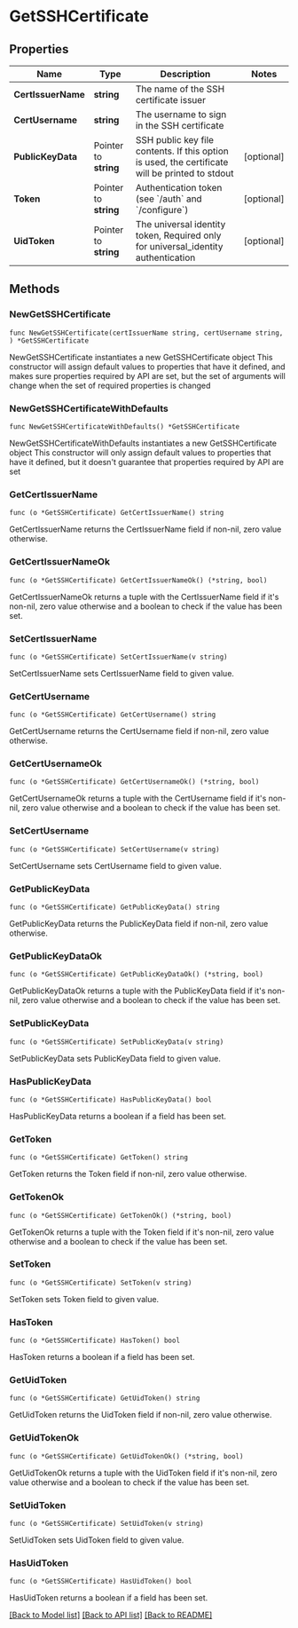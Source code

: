 # GetSSHCertificate

## Properties

Name | Type | Description | Notes
------------ | ------------- | ------------- | -------------
**CertIssuerName** | **string** | The name of the SSH certificate issuer | 
**CertUsername** | **string** | The username to sign in the SSH certificate | 
**PublicKeyData** | Pointer to **string** | SSH public key file contents. If this option is used, the certificate will be printed to stdout | [optional] 
**Token** | Pointer to **string** | Authentication token (see &#x60;/auth&#x60; and &#x60;/configure&#x60;) | [optional] 
**UidToken** | Pointer to **string** | The universal identity token, Required only for universal_identity authentication | [optional] 

## Methods

### NewGetSSHCertificate

`func NewGetSSHCertificate(certIssuerName string, certUsername string, ) *GetSSHCertificate`

NewGetSSHCertificate instantiates a new GetSSHCertificate object
This constructor will assign default values to properties that have it defined,
and makes sure properties required by API are set, but the set of arguments
will change when the set of required properties is changed

### NewGetSSHCertificateWithDefaults

`func NewGetSSHCertificateWithDefaults() *GetSSHCertificate`

NewGetSSHCertificateWithDefaults instantiates a new GetSSHCertificate object
This constructor will only assign default values to properties that have it defined,
but it doesn't guarantee that properties required by API are set

### GetCertIssuerName

`func (o *GetSSHCertificate) GetCertIssuerName() string`

GetCertIssuerName returns the CertIssuerName field if non-nil, zero value otherwise.

### GetCertIssuerNameOk

`func (o *GetSSHCertificate) GetCertIssuerNameOk() (*string, bool)`

GetCertIssuerNameOk returns a tuple with the CertIssuerName field if it's non-nil, zero value otherwise
and a boolean to check if the value has been set.

### SetCertIssuerName

`func (o *GetSSHCertificate) SetCertIssuerName(v string)`

SetCertIssuerName sets CertIssuerName field to given value.


### GetCertUsername

`func (o *GetSSHCertificate) GetCertUsername() string`

GetCertUsername returns the CertUsername field if non-nil, zero value otherwise.

### GetCertUsernameOk

`func (o *GetSSHCertificate) GetCertUsernameOk() (*string, bool)`

GetCertUsernameOk returns a tuple with the CertUsername field if it's non-nil, zero value otherwise
and a boolean to check if the value has been set.

### SetCertUsername

`func (o *GetSSHCertificate) SetCertUsername(v string)`

SetCertUsername sets CertUsername field to given value.


### GetPublicKeyData

`func (o *GetSSHCertificate) GetPublicKeyData() string`

GetPublicKeyData returns the PublicKeyData field if non-nil, zero value otherwise.

### GetPublicKeyDataOk

`func (o *GetSSHCertificate) GetPublicKeyDataOk() (*string, bool)`

GetPublicKeyDataOk returns a tuple with the PublicKeyData field if it's non-nil, zero value otherwise
and a boolean to check if the value has been set.

### SetPublicKeyData

`func (o *GetSSHCertificate) SetPublicKeyData(v string)`

SetPublicKeyData sets PublicKeyData field to given value.

### HasPublicKeyData

`func (o *GetSSHCertificate) HasPublicKeyData() bool`

HasPublicKeyData returns a boolean if a field has been set.

### GetToken

`func (o *GetSSHCertificate) GetToken() string`

GetToken returns the Token field if non-nil, zero value otherwise.

### GetTokenOk

`func (o *GetSSHCertificate) GetTokenOk() (*string, bool)`

GetTokenOk returns a tuple with the Token field if it's non-nil, zero value otherwise
and a boolean to check if the value has been set.

### SetToken

`func (o *GetSSHCertificate) SetToken(v string)`

SetToken sets Token field to given value.

### HasToken

`func (o *GetSSHCertificate) HasToken() bool`

HasToken returns a boolean if a field has been set.

### GetUidToken

`func (o *GetSSHCertificate) GetUidToken() string`

GetUidToken returns the UidToken field if non-nil, zero value otherwise.

### GetUidTokenOk

`func (o *GetSSHCertificate) GetUidTokenOk() (*string, bool)`

GetUidTokenOk returns a tuple with the UidToken field if it's non-nil, zero value otherwise
and a boolean to check if the value has been set.

### SetUidToken

`func (o *GetSSHCertificate) SetUidToken(v string)`

SetUidToken sets UidToken field to given value.

### HasUidToken

`func (o *GetSSHCertificate) HasUidToken() bool`

HasUidToken returns a boolean if a field has been set.


[[Back to Model list]](../README.md#documentation-for-models) [[Back to API list]](../README.md#documentation-for-api-endpoints) [[Back to README]](../README.md)


